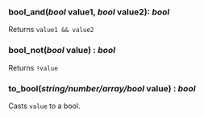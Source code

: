 ### bool_and(***bool*** value1, ***bool*** value2): ***bool***

Returns `value1 && value2`

### bool_not(***bool*** value) : ***bool***

Returns `!value`

### to_bool(***string/number/array/bool*** value) : ***bool***

Casts `value` to a bool.